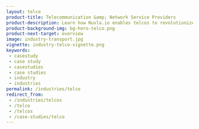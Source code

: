 ```yaml
---
layout: telco
product-title: Telecommunication &amp; Network Service Providers
product-description: Learn how Nuvla.io enables telcos to revolutionize their offering to multiple industries
product-background-img: bg-hero-telco.png
product-next-target: overview
image: industry-transport.jpg
vignette: industry-telco-vignette.png
keywords:
 - casestudy
 - case study
 - casestudies
 - case studies
 - industry
 - industries
permalink: /industries/telco
redirect_from:
 - /industries/telcos
 - /telco
 - /telcos
 - /case-studies/telco
---
```

